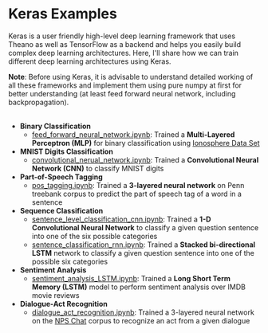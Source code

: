 # Keras Examples

Keras is a user friendly high-level deep learning framework that uses Theano as well as TensorFlow as a backend and helps you easily build complex deep learning architectures. Here, I'll share how we can train different deep learning architectures using Keras.

**Note**: Before using Keras, it is advisable to understand detailed working of all these frameworks and implement them using pure numpy at first for better understanding (at least feed forward neural network, including backpropagation).<br><br>

* **Binary Classification**
	* [feed_forward_neural_network.ipynb](https://github.com/Dheeraj2444/keras-examples/blob/master/feed_forward_neural_network.ipynb): Trained a **Multi-Layered Perceptron (MLP)** for binary classification using [Ionosphere Data Set](https://archive.ics.uci.edu/ml/datasets/ionosphere)<br>
* **MNIST Digits Classification**
	* [convolutional_nerual_network.ipynb](https://github.com/Dheeraj2444/keras-examples/blob/master/convolutional_nerual_network.ipynb): Trained a **Convolutional Neural Network (CNN)** to classify MNIST digits<br>
* **Part-of-Speech Tagging**
	* [pos_tagging.ipynb](https://github.com/Dheeraj2444/keras-examples/blob/master/pos_tagging.ipynb): Trained a **3-layered neural network** on Penn treebank corpus to predict the part of speech tag of a word in a sentence
* **Sequence Classification**
	* [sentence_level_classification_cnn.ipynb](https://github.com/Dheeraj2444/keras-examples/blob/master/sentence_level_classification_cnn.ipynb): Trained a **1-D Convolutional Neural Network** to classify a given question sentence into one of the six possible categories
	* [sentence_classification_rnn.ipynb](https://github.com/Dheeraj2444/keras-examples/blob/master/sentence_classification_rnn.ipynb): Trained a **Stacked bi-directional LSTM** network to classify a given question sentence into one of the possible six categories
* **Sentiment Analysis**
	* [sentiment_analysis_LSTM.ipynb](https://github.com/Dheeraj2444/keras-examples/blob/master/sentiment_analysis_LSTM.ipynb): Trained a **Long Short Term Memory (LSTM)** model to perform sentiment analysis over IMDB movie reviews<br>
* **Dialogue-Act Recognition**
	* [dialogue_act_recognition.ipynb](https://github.com/Dheeraj2444/keras-examples/blob/master/dialogue_act_recognition.ipynb): Trained a 3-layered neural network on the [NPS Chat](http://faculty.nps.edu/cmartell/NPSChat.htm) corpus to recognize an act from a given dialogue